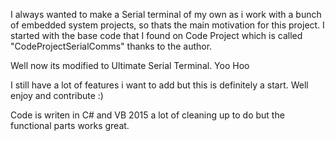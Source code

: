 I always wanted to make a Serial terminal of my own as i work with a bunch of embedded system projects, 
so thats the main motivation for this project. I started with the base code that I found on Code Project
which is called "CodeProjectSerialComms" thanks to the author. 

Well now its modified to Ultimate Serial Terminal. Yoo Hoo 

I still have a lot of features i want to add but this is definitely a start. Well enjoy and contribute :) 

Code is writen in C# and VB 2015 a lot of cleaning up to do but the functional parts works great.  

